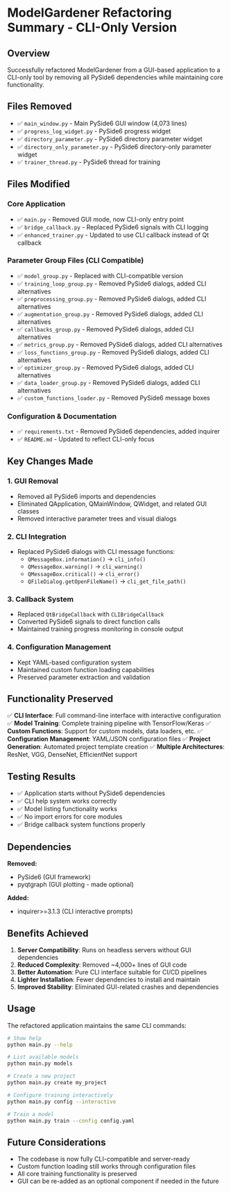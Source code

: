 # ModelGardener Refactoring Summary - CLI-Only Version

## Overview

Successfully refactored ModelGardener from a GUI-based application to a CLI-only tool by removing all PySide6 dependencies while maintaining core functionality.

## Files Removed

- ✅ `main_window.py` - Main PySide6 GUI window (4,073 lines)
- ✅ `progress_log_widget.py` - PySide6 progress widget
- ✅ `directory_parameter.py` - PySide6 directory parameter widget
- ✅ `directory_only_parameter.py` - PySide6 directory-only parameter widget
- ✅ `trainer_thread.py` - PySide6 thread for training

## Files Modified

### Core Application
- ✅ `main.py` - Removed GUI mode, now CLI-only entry point
- ✅ `bridge_callback.py` - Replaced PySide6 signals with CLI logging
- ✅ `enhanced_trainer.py` - Updated to use CLI callback instead of Qt callback

### Parameter Group Files (CLI Compatible)
- ✅ `model_group.py` - Replaced with CLI-compatible version
- ✅ `training_loop_group.py` - Removed PySide6 dialogs, added CLI alternatives
- ✅ `preprocessing_group.py` - Removed PySide6 dialogs, added CLI alternatives
- ✅ `augmentation_group.py` - Removed PySide6 dialogs, added CLI alternatives
- ✅ `callbacks_group.py` - Removed PySide6 dialogs, added CLI alternatives
- ✅ `metrics_group.py` - Removed PySide6 dialogs, added CLI alternatives
- ✅ `loss_functions_group.py` - Removed PySide6 dialogs, added CLI alternatives
- ✅ `optimizer_group.py` - Removed PySide6 dialogs, added CLI alternatives
- ✅ `data_loader_group.py` - Removed PySide6 dialogs, added CLI alternatives
- ✅ `custom_functions_loader.py` - Removed PySide6 message boxes

### Configuration & Documentation
- ✅ `requirements.txt` - Removed PySide6 dependencies, added inquirer
- ✅ `README.md` - Updated to reflect CLI-only focus

## Key Changes Made

### 1. GUI Removal
- Removed all PySide6 imports and dependencies
- Eliminated QApplication, QMainWindow, QWidget, and related GUI classes
- Removed interactive parameter trees and visual dialogs

### 2. CLI Integration
- Replaced PySide6 dialogs with CLI message functions:
  - `QMessageBox.information()` → `cli_info()`
  - `QMessageBox.warning()` → `cli_warning()`
  - `QMessageBox.critical()` → `cli_error()`
  - `QFileDialog.getOpenFileName()` → `cli_get_file_path()`

### 3. Callback System
- Replaced `QtBridgeCallback` with `CLIBridgeCallback`
- Converted PySide6 signals to direct function calls
- Maintained training progress monitoring in console output

### 4. Configuration Management
- Kept YAML-based configuration system
- Maintained custom function loading capabilities
- Preserved parameter extraction and validation

## Functionality Preserved

✅ **CLI Interface**: Full command-line interface with interactive configuration
✅ **Model Training**: Complete training pipeline with TensorFlow/Keras
✅ **Custom Functions**: Support for custom models, data loaders, etc.
✅ **Configuration Management**: YAML/JSON configuration files
✅ **Project Generation**: Automated project template creation
✅ **Multiple Architectures**: ResNet, VGG, DenseNet, EfficientNet support

## Testing Results

- ✅ Application starts without PySide6 dependencies
- ✅ CLI help system works correctly
- ✅ Model listing functionality works
- ✅ No import errors for core modules
- ✅ Bridge callback system functions properly

## Dependencies

**Removed:**
- PySide6 (GUI framework)
- pyqtgraph (GUI plotting - made optional)

**Added:**
- inquirer>=3.1.3 (CLI interactive prompts)

## Benefits Achieved

1. **Server Compatibility**: Runs on headless servers without GUI dependencies
2. **Reduced Complexity**: Removed ~4,000+ lines of GUI code
3. **Better Automation**: Pure CLI interface suitable for CI/CD pipelines
4. **Lighter Installation**: Fewer dependencies to install and maintain
5. **Improved Stability**: Eliminated GUI-related crashes and dependencies

## Usage

The refactored application maintains the same CLI commands:

```bash
# Show help
python main.py --help

# List available models  
python main.py models

# Create a new project
python main.py create my_project

# Configure training interactively
python main.py config --interactive

# Train a model
python main.py train --config config.yaml
```

## Future Considerations

- The codebase is now fully CLI-compatible and server-ready
- Custom function loading still works through configuration files
- All core training functionality is preserved
- GUI can be re-added as an optional component if needed in the future
